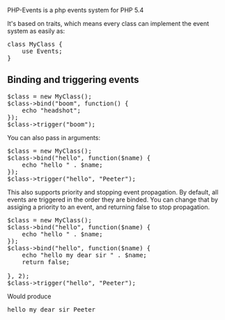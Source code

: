 PHP-Events is a php events system for PHP 5.4

It's based on traits, which means every class can implement the event system as easily as:

<pre>
class MyClass {
    use Events;
}
</pre>

Binding and triggering events
-----------------------------

<pre>
$class = new MyClass();
$class->bind("boom", function() {
    echo "headshot";
});
$class->trigger("boom");
</pre>

You can also pass in arguments:

<pre>
$class = new MyClass();
$class->bind("hello", function($name) {
    echo "hello " . $name;
});
$class->trigger("hello", "Peeter");
</pre>

This also supports priority and stopping event propagation. By default, all events are triggered in the order they are binded. 
You can change that by assiging a priority to an event, and returning false to stop propagation.

<pre>
$class = new MyClass();
$class->bind("hello", function($name) {
    echo "hello " . $name;
});
$class->bind("hello", function($name) {
    echo "hello my dear sir " . $name;
    return false;
    
}, 2);
$class->trigger("hello", "Peeter");
</pre>

Would produce

<pre>
hello my dear sir Peeter
</pre>